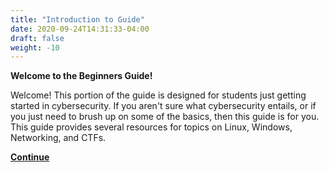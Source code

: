 ```yaml
---
title: "Introduction to Guide"
date: 2020-09-24T14:31:33-04:00
draft: false
weight: -10
---
```


**Welcome to the Beginners Guide!**

Welcome! This portion of the guide is designed for students just getting started in cybersecurity. If you aren't sure what cybersecurity entails, or if you just need to brush up on some of the basics, then this guide is for you. This guide provides several resources for topics on Linux, Windows, Networking, and CTFs.


**[Continue](https://cyberguide.os9.run/Beginner-Guide/Linux/)**